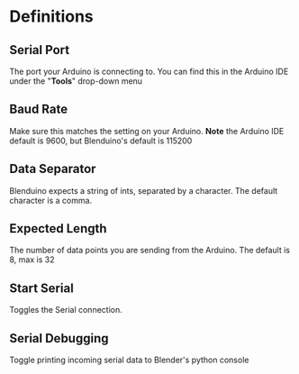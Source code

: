 # Definitions

## Serial Port
The port your Arduino is connecting to. You can find this in the Arduino IDE under the "**Tools**" drop-down menu

## Baud Rate
Make sure this matches the setting on your Arduino. **Note** the Arduino IDE default is 9600, but Blenduino's default is 115200

## Data Separator
Blenduino expects a string of ints, separated by a character. The default character is a comma.

## Expected Length
The number of data points you are sending from the Arduino. The default is 8, max is 32

## Start Serial
Toggles the Serial connection. 

## Serial Debugging
Toggle printing incoming serial data to Blender's python console



